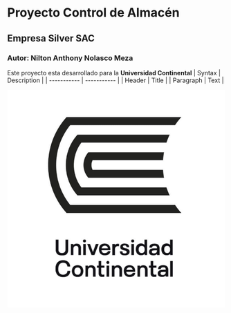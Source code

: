 # Proyecto Control de Almacén
## Empresa Silver SAC
### Autor: Nilton Anthony Nolasco Meza
Este proyecto esta  desarrollado para la **Universidad Continental**
| Syntax | Description |
| ----------- | ----------- |
| Header | Title |
| Paragraph | Text |

![logo UC](unicontinental.jpg)

